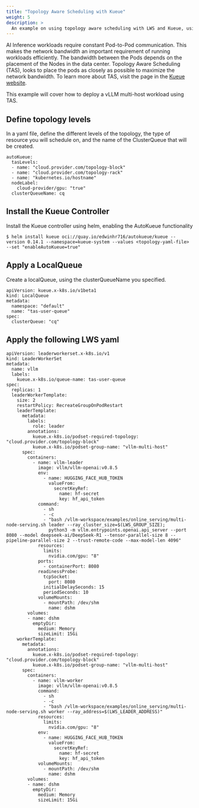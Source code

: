 ```yaml
---
title: "Topology Aware Scheduling with Kueue"
weight: 5
description: >
  An example on using topology aware scheduling with LWS and Kueue, using vLLM
---
```


AI Inference workloads require constant Pod-to-Pod communication. This makes the network bandwidth an important requirement of 
running workloads efficiently. The bandwidth between the Pods depends on the placement of the Nodes in the data center. Topology Aware Scheduling (TAS), looks to place the pods as closely as possible to maximize the network bandwidth. To learn more about TAS, visit the page in the [Kueue website](https://kueue.sigs.k8s.io/docs/concepts/topology_aware_scheduling/).

This example will cover how to deploy a vLLM multi-host workload using TAS.

## Define topology levels
In a yaml file, define the different levels of the topology, the type of resource you will schedule on, and the name of the ClusterQueue that will be created.


```
autoKueue:
  tasLevels:
  - name: "cloud.provider.com/topology-block"
  - name: "cloud.provider.com/topology-rack"
  - name: "kubernetes.io/hostname"
  nodeLabel:
    cloud-provider/gpu: "true"
  clusterQueueName: cq
```

## Install the Kueue Controller 
Install the Kueue controller using helm, enabling the AutoKueue functionality
```
$ helm install kueue oci://quay.io/edwinhr716/autokueue/kueue --version 0.14.1 --namespace=kueue-system --values <topology-yaml-file> --set "enableAutoKueue=true"
```

## Apply a LocalQueue
Create a localQueue, using the clusterQueueName you specified.
```
apiVersion: kueue.x-k8s.io/v1beta1
kind: LocalQueue
metadata:
  namespace: "default"
  name: "tas-user-queue"
spec:
  clusterQueue: "cq"
```

## Apply the following LWS yaml

```
apiVersion: leaderworkerset.x-k8s.io/v1
kind: LeaderWorkerSet
metadata:
  name: vllm
  labels:
    kueue.x-k8s.io/queue-name: tas-user-queue
spec:
  replicas: 1
  leaderWorkerTemplate:
    size: 2
    restartPolicy: RecreateGroupOnPodRestart
    leaderTemplate:
      metadata:
        labels:
          role: leader
        annotations: 
          kueue.x-k8s.io/podset-required-topology: "cloud.provider.com/topology-block"
          kueue.x-k8s.io/podset-group-name: "vllm-multi-host"
      spec:
        containers:
          - name: vllm-leader
            image: vllm/vllm-openai:v0.8.5
            env:
              - name: HUGGING_FACE_HUB_TOKEN
                valueFrom:
                  secretKeyRef:
                    name: hf-secret
                    key: hf_api_token
            command:
              - sh
              - -c
              - "bash /vllm-workspace/examples/online_serving/multi-node-serving.sh leader --ray_cluster_size=$(LWS_GROUP_SIZE);
                python3 -m vllm.entrypoints.openai.api_server --port 8080 --model deepseek-ai/DeepSeek-R1 --tensor-parallel-size 8 --pipeline-parallel-size 2 --trust-remote-code --max-model-len 4096"
            resources:
              limits:
                nvidia.com/gpu: "8"
            ports:
              - containerPort: 8080
            readinessProbe:
              tcpSocket:
                port: 8080
              initialDelaySeconds: 15
              periodSeconds: 10
            volumeMounts:
              - mountPath: /dev/shm
                name: dshm
        volumes:
        - name: dshm
          emptyDir:
            medium: Memory
            sizeLimit: 15Gi
    workerTemplate:
      metadata:
        annotations: 
          kueue.x-k8s.io/podset-required-topology: "cloud.provider.com/topology-block"
          kueue.x-k8s.io/podset-group-name: "vllm-multi-host"
      spec:
        containers:
          - name: vllm-worker
            image: vllm/vllm-openai:v0.8.5
            command:
              - sh
              - -c
              - "bash /vllm-workspace/examples/online_serving/multi-node-serving.sh worker --ray_address=$(LWS_LEADER_ADDRESS)"
            resources:
              limits:
                nvidia.com/gpu: "8"
            env:
              - name: HUGGING_FACE_HUB_TOKEN
                valueFrom:
                  secretKeyRef:
                    name: hf-secret
                    key: hf_api_token
            volumeMounts:
              - mountPath: /dev/shm
                name: dshm   
        volumes:
        - name: dshm
          emptyDir:
            medium: Memory
            sizeLimit: 15Gi
```